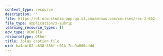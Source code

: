 ```yaml
---
content_type: resource
description: ''
file: https://ol-ocw-studio-app-qa.s3.amazonaws.com/courses/res-2-002-finite-element-procedures-for-solids-and-structures-spring-2010/ba4abf02a638336fc01b7ca9a000cddd_Krb1fF2Ycgo.srt
file_type: application/x-subrip
learning_resource_types: []
ocw_type: OCWFile
resourcetype: Other
title: 3play caption file
uid: ba4abf02-a638-336f-c01b-7ca9a000cddd
---
```

